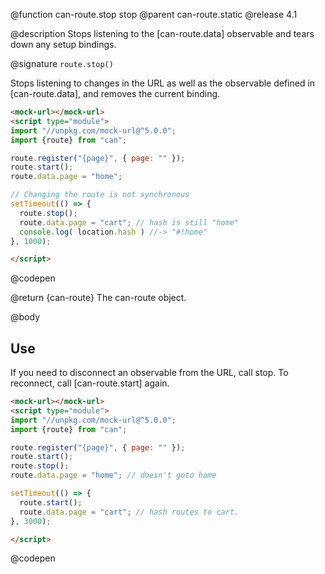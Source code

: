 @function can-route.stop stop
@parent can-route.static
@release 4.1

@description Stops listening to the [can-route.data] observable and tears down any setup bindings.

@signature `route.stop()`

  Stops listening to changes in the URL as well as the observable defined in [can-route.data], and removes the current binding.

  ```html
  <mock-url></mock-url>
  <script type="module">
  import "//unpkg.com/mock-url@^5.0.0";
  import {route} from "can";

  route.register("{page}", { page: "" });
  route.start();
  route.data.page = "home";

  // Changing the route is not synchronous
  setTimeout(() => {
    route.stop();
    route.data.page = "cart"; // hash is still "home"
    console.log( location.hash ) //-> "#!home"
  }, 1000);

  </script>
  ```
  @codepen

  @return {can-route} The can-route object.

@body

## Use

If you need to disconnect an observable from the URL, call stop.
To reconnect, call [can-route.start] again.

```html
<mock-url></mock-url>
<script type="module">
import "//unpkg.com/mock-url@^5.0.0";
import {route} from "can";

route.register("{page}", { page: "" });
route.start();
route.stop();
route.data.page = "home"; // doesn't goto home

setTimeout(() => {
  route.start();
  route.data.page = "cart"; // hash routes to cart.
}, 3000);

</script>
```
@codepen
